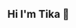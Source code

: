 ## Hi I'm Tika 👋

<!--
**sitimustikaayu/sitimustikaayu** is a ✨ _special_ ✨ repository because its `README.md` (this file) appears on your GitHub profile.

Here are some ideas to get you started:

- 🔭 I’m looking to collaborate on Data Analysis

